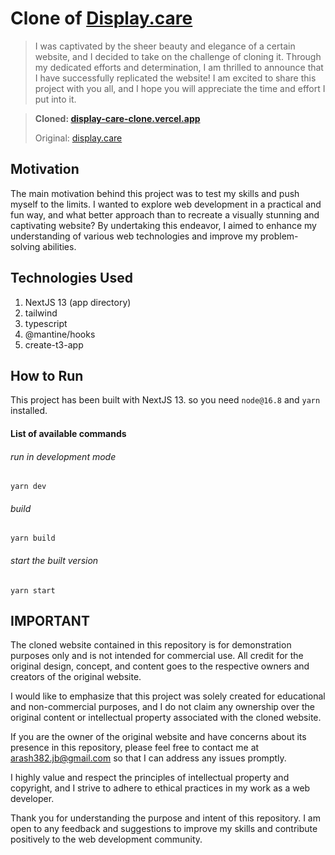 # Clone of [Display.care](https://www.display.care)
> I was captivated by the sheer beauty and elegance of a certain website, and I decided to take on the challenge of cloning it. Through my dedicated efforts and determination, I am thrilled to announce that I have successfully replicated the website! I am excited to share this project with you all, and I hope you will appreciate the time and effort I put into it.

> **Cloned: [display-care-clone.vercel.app](https://display-care-clone.vercel.app)**
>
> Original: [display.care](https://www.display.care)

## Motivation

The main motivation behind this project was to test my skills and push myself to the limits. I wanted to explore web development in a practical and fun way, and what better approach than to recreate a visually stunning and captivating website? By undertaking this endeavor, I aimed to enhance my understanding of various web technologies and improve my problem-solving abilities.

## Technologies Used

1. NextJS 13 (app directory)
2. tailwind
3. typescript
4. @mantine/hooks
5. create-t3-app

## How to Run

This project has been built with NextJS 13. so you need `node@16.8` and `yarn` installed.

#### List of available commands
###### run in development mode
```yarn dev```

###### build
```yarn build```

###### start the built version
```yarn start```

## IMPORTANT

The cloned website contained in this repository is for demonstration purposes only and is not intended for commercial use. All credit for the original design, concept, and content goes to the respective owners and creators of the original website.

I would like to emphasize that this project was solely created for educational and non-commercial purposes, and I do not claim any ownership over the original content or intellectual property associated with the cloned website.

If you are the owner of the original website and have concerns about its presence in this repository, please feel free to contact me at arash382.jb@gmail.com so that I can address any issues promptly.

I highly value and respect the principles of intellectual property and copyright, and I strive to adhere to ethical practices in my work as a web developer.

Thank you for understanding the purpose and intent of this repository. I am open to any feedback and suggestions to improve my skills and contribute positively to the web development community.
